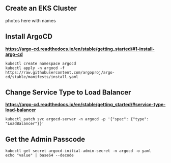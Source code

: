 ## Create an EKS Cluster

photos here with names

## Install ArgoCD

**https://argo-cd.readthedocs.io/en/stable/getting_started/#1-install-argo-cd**

```
kubectl create namespace argocd
kubectl apply -n argocd -f https://raw.githubusercontent.com/argoproj/argo-cd/stable/manifests/install.yaml
```

## Change Service Type to Load Balancer

**https://argo-cd.readthedocs.io/en/stable/getting_started/#service-type-load-balancer**

```
kubectl patch svc argocd-server -n argocd -p '{"spec": {"type": "LoadBalancer"}}'
```

## Get the Admin Passcode

```
kubectl get secret argocd-initial-admin-secret -n argocd -o yaml
echo "value" | base64 --decode
```
